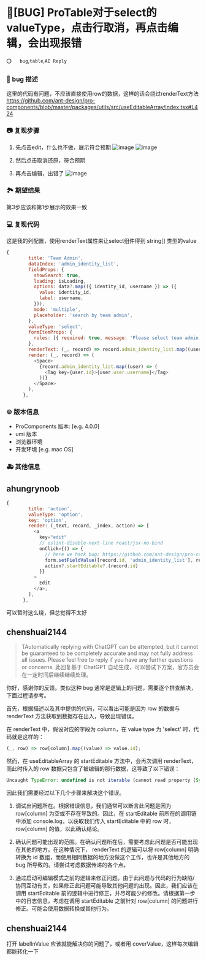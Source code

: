 # 🐛[BUG] ProTable对于select的valueType，点击行取消，再点击编辑，会出现报错

`⭕️   bug`,`table`,`AI Reply`

### 🐛 bug 描述

这里的代码有问题，不应该直接使用row的数据，这样的话会绕过renderText方法
https://github.com/ant-design/pro-components/blob/master/packages/utils/src/useEditableArray/index.tsx#L424

<!--
详细地描述 bug，让大家都能理解
-->

### 📷 复现步骤

1. 先点击edit，什么也不做，展示符合预期
   ![image](https://user-images.githubusercontent.com/26563778/193309510-8f94a9f1-0d62-4d37-b212-d8120041ebc8.png)
   ![image](https://user-images.githubusercontent.com/26563778/193309630-97076804-cb61-4a01-9862-6b7eb0524989.png)

2. 然后点击取消还原，符合预期

3. 再点击编辑，出错了
   ![image](https://user-images.githubusercontent.com/26563778/193309748-1b4bf6bf-1fca-4978-bd55-a9ec7dd50457.png)

<!--
清晰描述复现步骤，让别人也能看到问题，如果可能，尽量提供可执行代码，
如：https://codesandbox.io/ 在此处创建一个 codesandbox，方便我们更快的排查和复现问题
-->

### 🏞 期望结果

第3步应该和第1步展示的效果一致

<!--
描述你原本期望看到的结果
-->

### 💻 复现代码

这是我的列配置，使用renderText属性来让select组件得到 string[] 类型的value

```javascript
{
        title: 'Team Admin',
        dataIndex: 'admin_identity_list',
        fieldProps: {
          showSearch: true,
          loading: isLoading,
          options: data?.map(({ identity_id, username }) => ({
            value: identity_id,
            label: username,
          })),
          mode: 'multiple',
          placeholder: 'search by team admin',
        },
        valueType: 'select',
        formItemProps: {
          rules: [{ required: true, message: 'Please select team admin!' }],
        },
        renderText: (_, record) => record.admin_identity_list.map((user) => user.id),
        render: (_, record) => (
          <Space>
            {record.admin_identity_list.map((user) => (
              <Tag key={user.id}>{user.user.username}</Tag>
            ))}
          </Space>
        ),
      },
```

<!--
提供可复现的代码，仓库，或线上示例
-->

### © 版本信息

- ProComponents 版本: [e.g. 4.0.0]
- umi 版本
- 浏览器环境
- 开发环境 [e.g. mac OS]

### 🚑 其他信息

<!--
如截图等其他信息可以贴在这里
-->

## ahungrynoob

```javascript
{
        title: 'action',
        valueType: 'option',
        key: 'option',
        render: (_text, record, _index, action) => [
          <a
            key="edit"
            // eslint-disable-next-line react/jsx-no-bind
            onClick={() => {
              // here we hack bug: https://github.com/ant-design/pro-components/issues/6024
              form.setFieldValue([record.id, 'admin_identity_list'], record.admin_identity_list.map(user=>user.id))
              action?.startEditable?.(record.id)
            }}
          >
            Edit
          </a>,
        ],
      },
```

可以暂时这么绕，但总觉得不太好

## chenshuai2144

> TAutomatically replying with ChatGPT can be attempted, but it cannot be guaranteed to be completely accurate and may not fully address all issues. Please feel free to reply if you have any further questions or concerns.
> 此回复基于 ChatGPT 自动生成，可以尝试下方案，官方员会在一定时间后继续继续处理。

你好，感谢你的反馈。类似这种 bug 通常是逻辑上的问题，需要逐个排查解决，下面过程请参考。

首先，根据描述以及其中提供的代码，可以看出可能是因为 row 的数据与 renderText 方法获取到数据存在出入，导致出现错误。

在 renderText 中，假设对应的字段为 column，在 value type 为 'select' 时，代码就是这样的：

```javascript
(_, row) => row[column].map((value) => value.id);
```

然而，在 useEditableArray 的 startEditable 方法中，会再次调用 renderText，而此时传入的 row 数据只包含了被编辑的那行数据，这导致了以下错误：

```javascript
Uncaught TypeError: undefined is not iterable (cannot read property [Symbol.iterator])
```

因此我们需要经过以下几个步骤来解决这个错误。

1. 调试出问题所在。根据错误信息，我们通常可以断言此问题是因为 row[column] 为空或不存在导致的。因此，在 startEditable 前所在的调用链中添加 console.log，以获取我们传入 startEditable 中的 row 时， row[column] 的值，以此确认结论。

2. 确认问题可能出现的范围。在确认问题所在后，需要考虑此问题是否可能出现在其他的地方。在这种情况下， renderText 的逻辑可以将 row[column] 明确转换为 id 数组，而使用相同数据的地方没做这个工作，也许是其他地方的 bug 所导致的。请尝试考虑数据传递的各个点。

3. 通过启动可编辑模式之前的逻辑来修正问题。由于此问题与代码的行为缺陷/协同互动有关，如果修正此问题可能导致其他问题的出现。因此，我们应该在调用 startEditable 前的逻辑中进行修正，并尽可能少的修改。请根据第一步中的日志信息，考虑在调用 startEditable 之前针对 row[column] 的问题进行修正。可能会使用数据转换或其他行为。

## chenshuai2144

打开 labelInValue 应该就能解决你的问题了，或者用 coverValue，这样每次编辑都能转化一下
